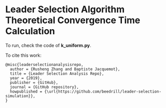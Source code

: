 # Leader Selection Algorithm Theoretical Convergence Time Calculation

To run, check the code of __k_uniform.py__.

To cite this work:
```
@misc{leaderselectionanalysisrepo,
  author = {Rusheng Zhang and Baptiste Jacquemot},
  title = {Leader Selection Analysis Repo},
  year = {2019},
  publisher = {GitHub},
  journal = {GitHub repository},
  howpublished = {\url{https://github.com/beedrill/leader-selection-simulation}},
}
```